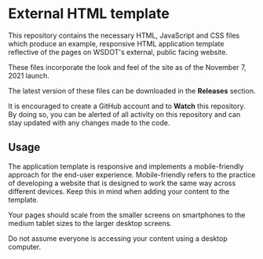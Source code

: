# External HTML template

This repository contains the necessary HTML, JavaScript and CSS files which
produce an example, responsive HTML application template reflective of the pages
on WSDOT's external, public facing website.

These files incorporate the look and feel of the site as of the November 7, 2021
launch.

The latest version of these files can be downloaded in the **Releases** section.

It is encouraged to create a GitHub account and to **Watch** this repository. By
doing so, you can be alerted of all activity on this repository and can stay
updated with any changes made to the code.

## Usage

The application template is responsive and implements a mobile-friendly approach
for the end-user experience. Mobile-friendly refers to the practice of developing
a website that is designed to work the same way across different devices. Keep
this in mind when adding your content to the template.

Your pages should scale from the smaller screens on smartphones to the medium
tablet sizes to the larger desktop screens.

Do not assume everyone is accessing your content using a desktop computer.